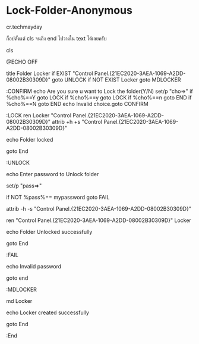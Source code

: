 # Lock-Folder-Anonymous
cr.techmayday

ก็อปตั้งเเต่ cls จนถึง end ไปวางใน text ได้เลยครับ

cls
 
@ECHO OFF
 
title Folder Locker
if EXIST "Control Panel.{21EC2020-3AEA-1069-A2DD-08002B30309D}" goto UNLOCK
if NOT EXIST Locker goto MDLOCKER

:CONFIRM
echo Are you sure u want to Lock the folder(Y/N)
set/p "cho=>"
if %cho%==Y goto LOCK
if %cho%==y goto LOCK
if %cho%==n goto END
if %cho%==N goto END
echo Invalid choice.goto CONFIRM

:LOCK
ren Locker "Control Panel.{21EC2020-3AEA-1069-A2DD-08002B30309D}"
attrib +h +s "Control Panel.{21EC2020-3AEA-1069-A2DD-08002B30309D}"
 
echo Folder locked
 
goto End

:UNLOCK
 
echo Enter password to Unlock folder
 
set/p "pass=>"
 
if NOT %pass%== mypassword goto FAIL
 
attrib -h -s "Control Panel.{21EC2020-3AEA-1069-A2DD-08002B30309D}"
 
 
ren "Control Panel.{21EC2020-3AEA-1069-A2DD-08002B30309D}" Locker
 
echo Folder Unlocked successfully
 
goto End

:FAIL
 
echo Invalid password
 
goto end

:MDLOCKER
 
md Locker
 
echo Locker created successfully
 
goto End

:End


